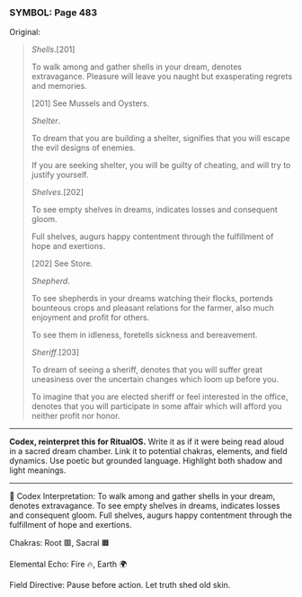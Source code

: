 ### SYMBOL: Page 483

Original:
> _Shells_.[201]
> 
> 
> To walk among and gather shells in your dream, denotes extravagance.
> Pleasure will leave you naught but exasperating regrets and memories.
> 
> 
> 
> [201] See Mussels and Oysters.
> 
> 
> _Shelter_.
> 
> 
> To dream that you are building a shelter, signifies that you
> will escape the evil designs of enemies.
> 
> 
> If you are seeking shelter, you will be guilty of cheating,
> and will try to justify yourself.
> 
> 
> _Shelves_.[202]
> 
> 
> To see empty shelves in dreams, indicates losses and consequent gloom.
> 
> 
> Full shelves, augurs happy contentment through the fulfillment
> of hope and exertions.
> 
> 
> 
> [202] See Store.
> 
> 
> _Shepherd_.
> 
> 
> To see shepherds in your dreams watching their flocks,
> portends bounteous crops and pleasant relations for the farmer,
> also much enjoyment and profit for others.
> 
> 
> To see them in idleness, foretells sickness and bereavement.
> 
> 
> _Sheriff_.[203]
> 
> 
> To dream of seeing a sheriff, denotes that you will suffer great uneasiness
> over the uncertain changes which loom up before you.
> 
> 
> To imagine that you are elected sheriff or feel interested in the office,
> denotes that you will participate in some affair which will afford you
> neither profit nor honor.

---

**Codex, reinterpret this for RitualOS.**
Write it as if it were being read aloud in a sacred dream chamber.
Link it to potential chakras, elements, and field dynamics.
Use poetic but grounded language.
Highlight both shadow and light meanings.

---

🔁 Codex Interpretation:
To walk among and gather shells in your dream, denotes extravagance. To see empty shelves in dreams, indicates losses and consequent gloom. Full shelves, augurs happy contentment through the fulfillment of hope and exertions.

Chakras: Root 🟥, Sacral 🟧

Elemental Echo: Fire 🔥, Earth 🌍

Field Directive: Pause before action. Let truth shed old skin.
